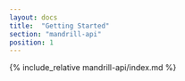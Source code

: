 ```yaml
---
layout: docs
title:  "Getting Started"
section: "mandrill-api"
position: 1
---
```


{% include_relative mandrill-api/index.md %}
